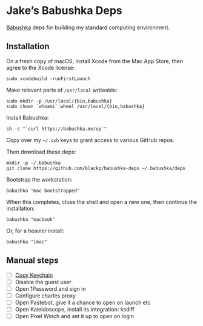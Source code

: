 # Jake’s Babushka Deps

[Babushka](http://babushka.me) deps for building my standard computing environment.

## Installation

On a fresh copy of macOS, install Xcode from the Mac App Store, then agree to the Xcode license:

```
sudo xcodebuild -runFirstLaunch
```

Make relevant parts of `/usr/local` writeable:

```
sudo mkdir -p /usr/local/{bin,babushka}
sudo chown `whoami`:wheel /usr/local/{bin,babushka}
```

Install Babushka:

```
sh -c "`curl https://babushka.me/up`"
```

Copy over my `~/.ssh` keys to grant access to various GitHub repos.

Then download these deps:

```
mkdir -p ~/.babushka
git clone https://github.com/blackp/babushka-deps ~/.babushka/deps
```

Bootstrap the workstation:

```
babushka "mac bootstrapped"
```

When this completes, close the shell and open a new one, then continue the installation:

```
babushka "macbook"
```

Or, for a heavier install:

```
babushka "imac"
```

## Manual steps

- [ ] [Copy Keychain](https://support.apple.com/kb/PH20120?locale=en_US)
- [ ] Disable the guest user
- [ ] Open 1Password and sign in
- [ ] Configure charles proxy
- [ ] Open Pastebot, give it a chance to open on launch etc
- [ ] Open Kaleidoscope, install its integration: ksdiff
- [ ] Open Pixel Winch and set it up to open on login
